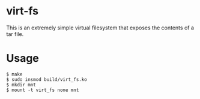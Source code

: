 # virt-fs

This is an extremely simple virtual filesystem that exposes the contents of a tar file.

# Usage

```
$ make
$ sudo insmod build/virt_fs.ko
$ mkdir mnt
$ mount -t virt_fs none mnt
```
